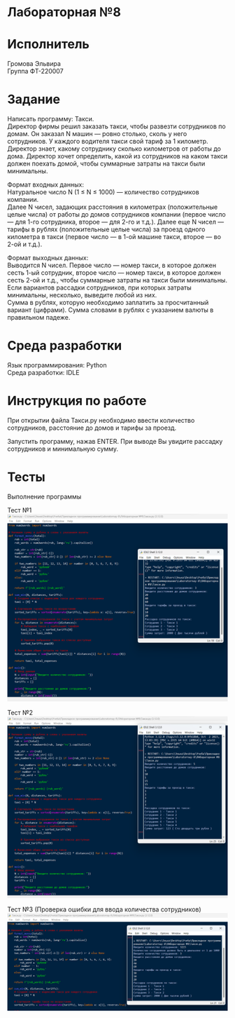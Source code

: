 # Лабораторная №8

# Исполнитель
Громова Эльвира  
Группа ФТ-220007

# Задание
Написать программу: Такси.   
Директор фирмы решил заказать такси, чтобы развезти сотрудников по домам. Он заказал N машин — ровно столько, сколь у него сотрудников. У каждого водителя такси свой тариф за 1 километр. Директор знает, какому сотруднику сколько километров от работы до дома. Директор хочет определить, какой из сотрудников на каком такси должен поехать домой, чтобы суммарные затраты на такси были минимальны.  

Формат входных данных:  
Натуральное число N (1 ≤ N ≤ 1000) — количество сотрудников компании.  
Далее N чисел, задающих расстояния в километрах (положительные целые числа) от работы до домов сотрудников компании (первое число — для 1-го сотрудника, второе — для 2-го и т.д.).
Далее еще N чисел — тарифы в рублях (положительные целые числа) за проезд одного километра в такси (первое число — в 1-ой машине такси, второе — во 2-ой и т.д.).

Формат выходных данных:  
Выводится N чисел. Первое число — номер такси, в которое должен сесть 1-ый сотрудник, второе число — номер такси, в которое должен сесть 2-ой и т.д., чтобы суммарные затраты на такси были минимальны. Если вариантов рассадки сотрудников, при которых затраты минимальны, несколько, выведите любой из них.  
Сумма в рублях, которую необходимо заплатить за просчитанный вариант (цифрами).
Сумма словами в рублях с указанием валюты в правильном падеже.

# Среда разработки
Язык программирования: Python  
Среда разработки: IDLE

# Инструкция по работе
При открытии файла Такси.py необходимо ввести количество сотрудников, расстояние до домов и тарифы за проезд.

Запустить программу, нажав ENTER. При выводе Вы увидите рассадку сотрудников и минимальную сумму.


# Тесты
Выполнение программы  

Тест №1
![Фото к заданию 1](1.png)

Тест №2
![Фото к заданию 1](2.png)

Тест №3 (Проверка ошибки для ввода количества сотрудников)
![Фото к заданию 1](3.png)

